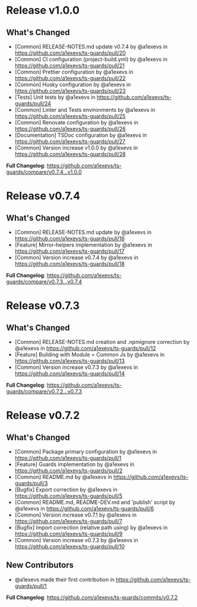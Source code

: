 # Release v1.0.0
## What's Changed
* [Common] RELEASE-NOTES.md update v0.7.4 by @a1exevs in https://github.com/a1exevs/ts-guards/pull/20
* [Common] CI configuration (project-build.yml) by @a1exevs in https://github.com/a1exevs/ts-guards/pull/21
* [Common] Prettier configuration by @a1exevs in https://github.com/a1exevs/ts-guards/pull/22
* [Common] Husky configuration by @a1exevs in https://github.com/a1exevs/ts-guards/pull/23
* [Tests] Unit tests by @a1exevs in https://github.com/a1exevs/ts-guards/pull/24
* [Common] Linter and Tests environments by @a1exevs in https://github.com/a1exevs/ts-guards/pull/25
* [Common] Renovate configuration by @a1exevs in https://github.com/a1exevs/ts-guards/pull/26
* [Documentation] TSDoc configuration by @a1exevs in https://github.com/a1exevs/ts-guards/pull/27
* [Common] Version increase v1.0.0 by @a1exevs in https://github.com/a1exevs/ts-guards/pull/28

**Full Changelog**: https://github.com/a1exevs/ts-guards/compare/v0.7.4...v1.0.0

# Release v0.7.4
## What's Changed
* [Common] RELEASE-NOTES.md update by @a1exevs in https://github.com/a1exevs/ts-guards/pull/16
* [Feature] Mirror-helpers implementation by @a1exevs in https://github.com/a1exevs/ts-guards/pull/17
* [Common] Version increase v0.7.4 by @a1exevs in https://github.com/a1exevs/ts-guards/pull/18

**Full Changelog**: https://github.com/a1exevs/ts-guards/compare/v0.7.3...v0.7.4

# Release v0.7.3
## What's Changed
* [Common] RELEASE-NOTES.md creation and .npmignore correction by @a1exevs in https://github.com/a1exevs/ts-guards/pull/12
* [Feature] Building with Module = Common Js by @a1exevs in https://github.com/a1exevs/ts-guards/pull/13
* [Common] Version increase v0.7.3 by @a1exevs in https://github.com/a1exevs/ts-guards/pull/14

**Full Changelog**: https://github.com/a1exevs/ts-guards/compare/v0.7.2...v0.7.3

# Release v0.7.2
## What's Changed
* [Common] Package primary configuration by @a1exevs in https://github.com/a1exevs/ts-guards/pull/1
* [Feature] Guards implementation by @a1exevs in https://github.com/a1exevs/ts-guards/pull/2
* [Common] README.md by @a1exevs in https://github.com/a1exevs/ts-guards/pull/3
* [Bugfix] Export correction by @a1exevs in https://github.com/a1exevs/ts-guards/pull/5
* [Common] README.md, README-DEV.md and 'publish' script by @a1exevs in https://github.com/a1exevs/ts-guards/pull/6
* [Common] Version increase v0.7.1 by @a1exevs in https://github.com/a1exevs/ts-guards/pull/7
* [Bugfix] Import correction (relative path using) by @a1exevs in https://github.com/a1exevs/ts-guards/pull/9
* [Common] Version increase v0.7.2 by @a1exevs in https://github.com/a1exevs/ts-guards/pull/10

## New Contributors
* @a1exevs made their first contribution in https://github.com/a1exevs/ts-guards/pull/1

**Full Changelog**: https://github.com/a1exevs/ts-guards/commits/v0.7.2
